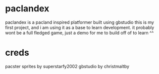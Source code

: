 # paclandex
 paclandex is a pacland inspired platformer built using gbstudio
 this is my first project, and i am using it as a base to learn development. 
 it probably wont be a full fledged game, just a demo for me to build off of to learn ^^ 

# creds
pacster sprites by superstarfy2002
gbstudio by christmaltby
